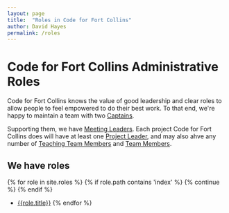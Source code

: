 ```yaml
---
layout: page
title:  "Roles in Code for Fort Collins"
author: David Hayes
permalink: /roles
---
```


# Code for Fort Collins Administrative Roles

Code for Fort Collins knows the value of good leadership and clear roles to allow people to feel empowered to do their best work. To that end, we're happy to maintain a team with two [Captains](/roles/captain/). 

Supporting them, we have [Meeting Leaders](/roles/meeting-leader/). Each project Code for Fort Collins does will have at least one [Project Leader](/roles/project-leader/), and may also ahve any number of [Teaching Team Members](/roles/teaching-team-member/) and [Team Members](/roles/team-member/).

## We have roles

{% for role in site.roles %}
	{% if role.path contains 'index' %}
		{% continue %}
	{% endif %}
* [{{role.title}}]({{role.url}})
{% endfor %}
